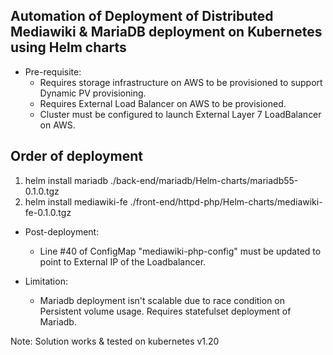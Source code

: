 Automation of Deployment of Distributed Mediawiki & MariaDB deployment on Kubernetes using Helm charts
------------------------------------------------------------------------------------------------------

- Pre-requisite:
    - Requires storage infrastructure on AWS to be provisioned to support Dynamic PV provisioning.
    - Requires External Load Balancer on AWS to be provisioned.
    - Cluster must be configured to launch External Layer 7 LoadBalancer on AWS.

Order of deployment
-------------------

1. helm install mariadb ./back-end/mariadb/Helm-charts/mariadb55-0.1.0.tgz
2. helm install mediawiki-fe ./front-end/httpd-php/Helm-charts/mediawiki-fe-0.1.0.tgz

- Post-deployment:
    - Line #40 of ConfigMap "mediawiki-php-config" must be updated to point to External IP of the Loadbalancer.

- Limitation:
    - Mariadb deployment isn't scalable due to race condition on Persistent volume usage. Requires statefulset deployment of Mariadb.


Note: Solution works & tested on kubernetes v1.20